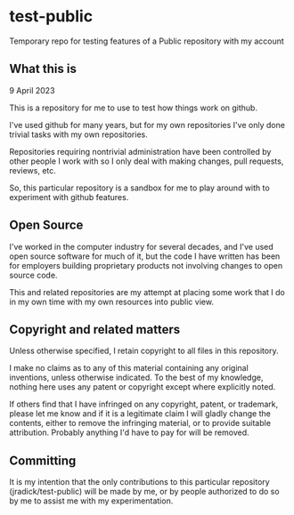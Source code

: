 # test-public
Temporary repo for testing features of a Public repository with my account

## What this is

9 April 2023

This is a repository for me to use to test how things work on github.

I've used github for many years, but for my own repositories
I've only done trivial tasks with my own repositories.

Repositories requiring nontrivial administration have been controlled
by other people I work with so I only deal with making changes,
pull requests, reviews, etc.

So, this particular repository is a sandbox for me to play around with
to experiment with github features.

## Open Source

I've worked in the computer industry for several decades,
and I've used open source software for much of it,
but the code I have written has been for employers building
proprietary products not involving changes to open source code.

This and related repositories are my attempt at placing some work
that I do in my own time with my own resources into public view.

## Copyright and related matters

Unless otherwise specified, I retain copyright to all files in this repository.

I make no claims as to any of this material containing any original inventions,
unless otherwise indicated.  To the best of my knowledge, nothing here
uses any patent or copyright except where explicitly noted.

If others find that I have infringed on any copyright, patent, or trademark,
please let me know and if it is a legitimate claim I will gladly change
the contents, either to remove the infringing material, or to provide
suitable attribution.  Probably anything I'd have to pay for will be removed.

## Committing

It is my intention that the only contributions to this particular repository
(jradick/test-public) will be made by me, or by people authorized to do so
by me to assist me with my experimentation.
